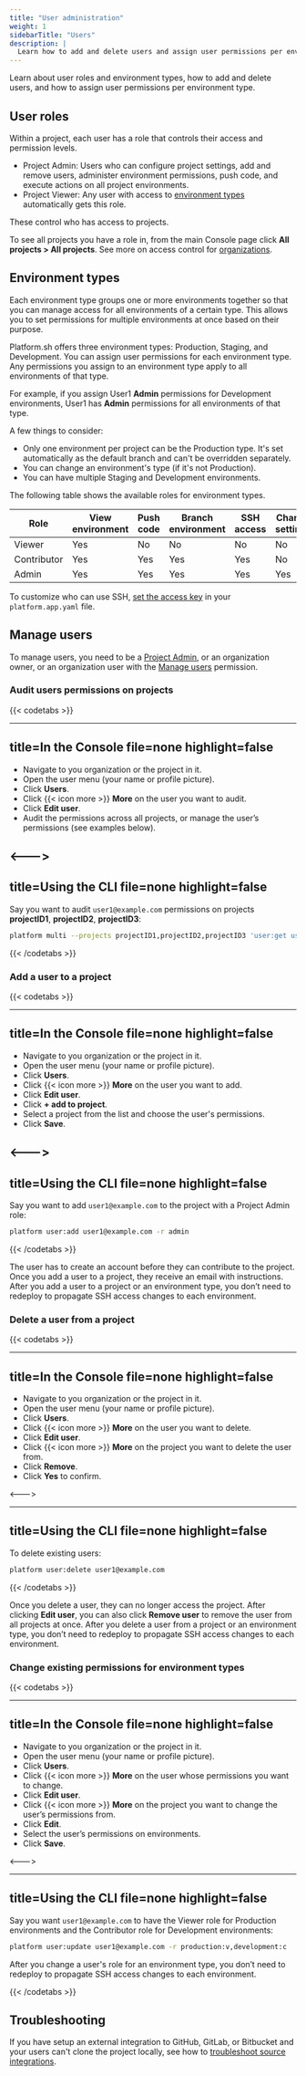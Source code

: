 ```yaml
---
title: "User administration"
weight: 1
sidebarTitle: "Users"
description: |
  Learn how to add and delete users and assign user permissions per environment type.
---
```


Learn about user roles and environment types, how to add and delete users, and how to assign user permissions per environment type.

## User roles

Within a project, each user has a role that controls their access and permission levels.

* Project Admin: Users who can configure project settings, add and remove users, administer environment permissions, push code, and execute actions on all project environments.
* Project Viewer: Any user with access to [environment types](#environment-types) automatically gets this role.

These control who has access to projects.

To see all projects you have a role in, from the main Console page
click **All projects&nbsp;<span aria-label="and then">></span> All projects**.
See more on access control for [organizations](./organizations.md).

## Environment types

Each environment type groups one or more environments together so that you can manage access for all environments of a certain type.
This allows you to set permissions for multiple environments at once based on their purpose.

Platform.sh offers three environment types: Production, Staging, and Development.
You can assign user permissions for each environment type.
Any permissions you assign to an environment type apply to all environments of that type.

For example, if you assign User1 **Admin** permissions for Development environments,
User1 has **Admin** permissions for all environments of that type.

A few things to consider:

* Only one environment per project can be the Production type. It's set automatically as the default branch and can't be overridden separately.
* You can change an environment's type (if it's not Production).
* You can have multiple Staging and Development environments.

The following table shows the available roles for environment types.

| Role | View environment | Push code | Branch environment | SSH access | Change settings | Execute actions |
| ---- | ---------------- | --------- | ------------------ | ---------- | --------------- | --------------- |
| Viewer | Yes | No |  No |  No |  No |  No |
| Contributor | Yes | Yes | Yes | Yes | No | No |
| Admin| Yes | Yes | Yes | Yes | Yes | Yes |

To customize who can use SSH, [set the access key](../create-apps/app-reference.md#access) in your `platform.app.yaml` file.

## Manage users

To manage users, you need to be a [Project Admin](#user-roles), or an organization owner, or an organization user with the [Manage users](./organizations.md#manage-your-organization-users) permission.

### Audit users permissions on projects

{{< codetabs >}}

---
title=In the Console
file=none
highlight=false
---

- Navigate to you organization or the project in it.
- Open the user menu (your name or profile picture).
- Click **Users**.
- Click {{< icon more >}} **More** on the user you want to audit.
- Click **Edit user**.
- Audit the permissions across all projects, or manage the user’s permissions (see examples below).

<--->
---
title=Using the CLI
file=none
highlight=false
---

Say you want to audit `user1@example.com` permissions on projects **projectID1**, **projectID2**, **projectID3**:

```bash
platform multi --projects projectID1,projectID2,projectID3 'user:get user1@example.com'
```

{{< /codetabs >}}

### Add a user to a project

{{< codetabs >}}

---
title=In the Console
file=none
highlight=false
---

- Navigate to you organization or the project in it.
- Open the user menu (your name or profile picture).
- Click **Users**.
- Click {{< icon more >}} **More** on the user you want to add.
- Click **Edit user**.
- Click **+ add to project**.
- Select a project from the list and choose the user's permissions.
- Click **Save**.

<--->
---
title=Using the CLI
file=none
highlight=false
---

Say you want to add `user1@example.com` to the project with a Project Admin role:

```bash
platform user:add user1@example.com -r admin
```

{{< /codetabs >}}

The user has to create an account before they can contribute to the project.
Once you add a user to a project, they receive an email with instructions.
After you add a user to a project or an environment type, you don’t need to redeploy to propagate SSH access changes to each environment.

### Delete a user from a project

{{< codetabs >}}

---
title=In the Console
file=none
highlight=false
---

- Navigate to you organization or the project in it.
- Open the user menu (your name or profile picture).
- Click **Users**.
- Click {{< icon more >}} **More** on the user you want to delete.
- Click **Edit user**.
- Click {{< icon more >}} **More** on the project you want to delete the user from.
- Click **Remove**.
- Click **Yes** to confirm.

<--->

---
title=Using the CLI
file=none
highlight=false
---
To delete existing users:

```bash
platform user:delete user1@example.com
```
{{< /codetabs >}}

Once you delete a user, they can no longer access the project.
After clicking **Edit user**, you can also click **Remove user** to remove the user from all projects at once.
After you delete a user from a project or an environment type, you don’t need to redeploy to propagate SSH access changes to each environment.

### Change existing permissions for environment types

{{< codetabs >}}

---
title=In the Console
file=none
highlight=false
---

- Navigate to you organization or the project in it.
- Open the user menu (your name or profile picture).
- Click **Users**.
- Click {{< icon more >}} **More** on the user whose permissions you want to change.
- Click **Edit user**.
- Click {{< icon more >}} **More** on the project you want to change the user’s permissions from.
- Click **Edit**.
- Select the user’s permissions on environments.
- Click **Save**.

<--->

---
title=Using the CLI
file=none
highlight=false
---
Say you want `user1@example.com` to have the Viewer role for Production environments
and the Contributor role for Development environments:

```bash
platform user:update user1@example.com -r production:v,development:c
```

After you change a user's role for an environment type, you don’t need to redeploy to propagate SSH access changes to each environment.

{{< /codetabs >}}

## Troubleshooting

If you have setup an external integration to GitHub, GitLab, or Bitbucket and your users can't clone the project locally,
see how to [troubleshoot source integrations](../integrations/source/troubleshoot.md).
